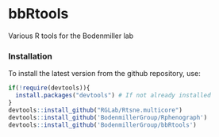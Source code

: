 bbRtools
===============
Various R tools for the Bodenmiller lab

### Installation

To install the latest version from the github repository, use:

``` r
if(!require(devtools)){
  install.packages("devtools") # If not already installed
}
devtools::install_github("RGLab/Rtsne.multicore")
devtools::install_github('BodenmillerGroup/Rphenograph')
devtools::install_github('BodenmillerGroup/bbRtools')
```
